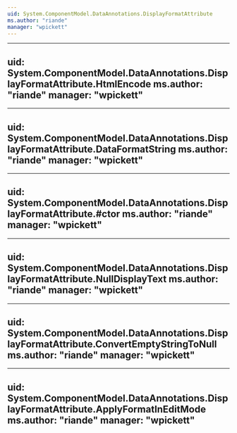 ```yaml
---
uid: System.ComponentModel.DataAnnotations.DisplayFormatAttribute
ms.author: "riande"
manager: "wpickett"
---
```


---
uid: System.ComponentModel.DataAnnotations.DisplayFormatAttribute.HtmlEncode
ms.author: "riande"
manager: "wpickett"
---

---
uid: System.ComponentModel.DataAnnotations.DisplayFormatAttribute.DataFormatString
ms.author: "riande"
manager: "wpickett"
---

---
uid: System.ComponentModel.DataAnnotations.DisplayFormatAttribute.#ctor
ms.author: "riande"
manager: "wpickett"
---

---
uid: System.ComponentModel.DataAnnotations.DisplayFormatAttribute.NullDisplayText
ms.author: "riande"
manager: "wpickett"
---

---
uid: System.ComponentModel.DataAnnotations.DisplayFormatAttribute.ConvertEmptyStringToNull
ms.author: "riande"
manager: "wpickett"
---

---
uid: System.ComponentModel.DataAnnotations.DisplayFormatAttribute.ApplyFormatInEditMode
ms.author: "riande"
manager: "wpickett"
---

